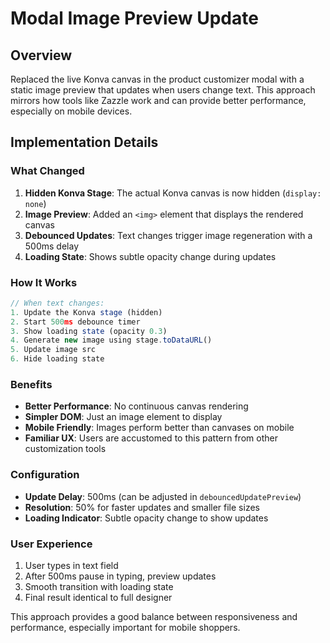 # Modal Image Preview Update

## Overview
Replaced the live Konva canvas in the product customizer modal with a static image preview that updates when users change text. This approach mirrors how tools like Zazzle work and can provide better performance, especially on mobile devices.

## Implementation Details

### What Changed
1. **Hidden Konva Stage**: The actual Konva canvas is now hidden (`display: none`)
2. **Image Preview**: Added an `<img>` element that displays the rendered canvas
3. **Debounced Updates**: Text changes trigger image regeneration with a 500ms delay
4. **Loading State**: Shows subtle opacity change during updates

### How It Works
```javascript
// When text changes:
1. Update the Konva stage (hidden)
2. Start 500ms debounce timer
3. Show loading state (opacity 0.3)
4. Generate new image using stage.toDataURL()
5. Update image src
6. Hide loading state
```

### Benefits
- **Better Performance**: No continuous canvas rendering
- **Simpler DOM**: Just an image element to display
- **Mobile Friendly**: Images perform better than canvases on mobile
- **Familiar UX**: Users are accustomed to this pattern from other customization tools

### Configuration
- **Update Delay**: 500ms (can be adjusted in `debouncedUpdatePreview`)
- **Resolution**: 50% for faster updates and smaller file sizes
- **Loading Indicator**: Subtle opacity change to show updates

### User Experience
1. User types in text field
2. After 500ms pause in typing, preview updates
3. Smooth transition with loading state
4. Final result identical to full designer

This approach provides a good balance between responsiveness and performance, especially important for mobile shoppers.